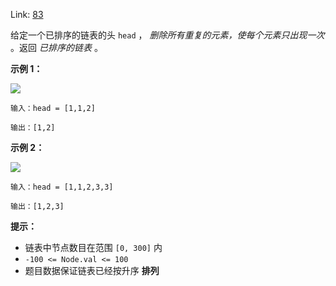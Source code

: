 Link: [83](https://leetcode.cn/problems/remove-duplicates-from-sorted-list/)



给定一个已排序的链表的头 `head` ， *删除所有重复的元素，使每个元素只出现一次* 。返回 *已排序的链表* 。



**示例 1：**

![](https://assets.leetcode.com/uploads/2021/01/04/list1.jpg)

```
输入：head = [1,1,2]

输出：[1,2]
```



**示例 2：**

![](https://assets.leetcode.com/uploads/2021/01/04/list2.jpg)

```
输入：head = [1,1,2,3,3]

输出：[1,2,3]
```



**提示：**

- 链表中节点数目在范围 `[0, 300]` 内
- `-100 <= Node.val <= 100`
- 题目数据保证链表已经按升序 **排列**